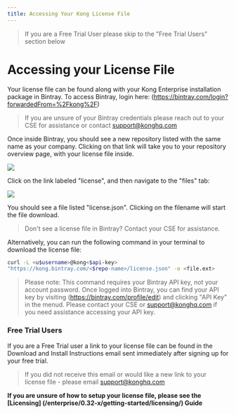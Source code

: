 ```yaml
---
title: Accessing Your Kong License File
---
```

> If you are a Free Trial User please skip to the "Free Trial Users" section below

# Accessing your License File

Your license file can be found along with your Kong Enterprise installation package in Bintray. To access Bintray, login here:
(https://bintray.com/login?forwardedFrom=%2Fkong%2F)

> If you are unsure of your Bintray credentials please reach out to your CSE for assistance or contact <support@konghq.com>

Once inside Bintray, you should see a new repository listed with the same name as your company. Clicking on that link will 
take you to your repository overview page, with your license file inside.

![](/assets/images/docs/ee/access-bintray-license.png)

Click on the link labeled "license", and then navigate to the "files" tab:

![](/assets/images/docs/ee/access-bintray-license-files.png)

You should see a file listed "license.json". Clicking on the filename will start the file download.

> Don't see a license file in Bintray? Contact your CSE for assistance.

Alternatively, you can run the following command in your terminal to download the license file:

```bash
curl -L <u$username>@kong<$api-key>
"https://kong.bintray.com/<$repo-name>/license.json" -o <file.ext>
```

> Please note: This command requires your Bintray API key, not your account password. Once logged into Bintray, you can find your API key by visiting (https://bintray.com/profile/edit) and clicking "API Key" in the menud. Please contact your CSE or <support@konghq.com> if you need assistance accessing your API key.

### Free Trial Users

If you are a Free Trial user a link to your license file can be found in the Download and Install Instructions email sent immediately after signing up for your free trial.

> If you did not receive this email or would like a new link to your license file - please email <support@konghq.com>

**If you are unsure of how to setup your license file, please see the
[Licensing] (/enterprise/0.32-x/getting-started/licensing/) Guide**